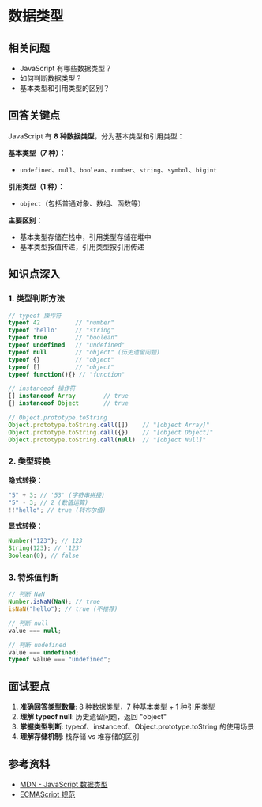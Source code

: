 # 数据类型

## 相关问题

- JavaScript 有哪些数据类型？
- 如何判断数据类型？
- 基本类型和引用类型的区别？

## 回答关键点

JavaScript 有 **8 种数据类型**，分为基本类型和引用类型：

**基本类型（7 种）：**

- `undefined`、`null`、`boolean`、`number`、`string`、`symbol`、`bigint`

**引用类型（1 种）：**

- `object`（包括普通对象、数组、函数等）

**主要区别：**

- 基本类型存储在栈中，引用类型存储在堆中
- 基本类型按值传递，引用类型按引用传递

## 知识点深入

### 1. 类型判断方法

```javascript
// typeof 操作符
typeof 42          // "number"
typeof 'hello'     // "string"
typeof true        // "boolean"
typeof undefined   // "undefined"
typeof null        // "object" (历史遗留问题)
typeof {}          // "object"
typeof []          // "object"
typeof function(){} // "function"

// instanceof 操作符
[] instanceof Array        // true
{} instanceof Object       // true

// Object.prototype.toString
Object.prototype.toString.call([])    // "[object Array]"
Object.prototype.toString.call({})    // "[object Object]"
Object.prototype.toString.call(null)  // "[object Null]"
```

### 2. 类型转换

**隐式转换：**

```javascript
"5" + 3; // '53' (字符串拼接)
"5" - 3; // 2 (数值运算)
!!"hello"; // true (转布尔值)
```

**显式转换：**

```javascript
Number("123"); // 123
String(123); // '123'
Boolean(0); // false
```

### 3. 特殊值判断

```javascript
// 判断 NaN
Number.isNaN(NaN); // true
isNaN("hello"); // true (不推荐)

// 判断 null
value === null;

// 判断 undefined
value === undefined;
typeof value === "undefined";
```

## 面试要点

1. **准确回答类型数量**: 8 种数据类型，7 种基本类型 + 1 种引用类型
2. **理解 typeof null**: 历史遗留问题，返回 "object"
3. **掌握类型判断**: typeof、instanceof、Object.prototype.toString 的使用场景
4. **理解存储机制**: 栈存储 vs 堆存储的区别

## 参考资料

- [MDN - JavaScript 数据类型](https://developer.mozilla.org/zh-CN/docs/Web/JavaScript/Data_structures)
- [ECMAScript 规范](https://tc39.es/ecma262/)
